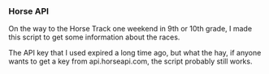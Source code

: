 ### Horse API

On the way to the Horse Track one weekend in 9th or 10th grade, I made this script to get some information about the races.

The API key that I used expired a long time ago, but what the hay, if anyone wants to get a key from api.horseapi.com, the script probably still works.